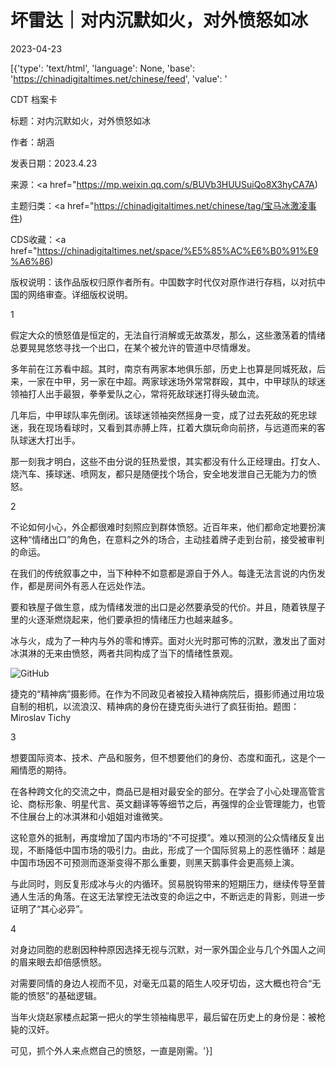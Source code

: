 # 坏雷达｜对内沉默如火，对外愤怒如冰

2023-04-23

[{'type': 'text/html', 'language': None, 'base': 'https://chinadigitaltimes.net/chinese/feed', 'value': '

CDT 档案卡

标题：对内沉默如火，对外愤怒如冰

作者：胡涵

发表日期：2023.4.23

来源：<a href="https://mp.weixin.qq.com/s/BUVb3HUUSuiQo8X3hyCA7A)

主题归类：<a href="https://chinadigitaltimes.net/chinese/tag/宝马冰激凌事件)

CDS收藏：<a href="https://chinadigitaltimes.net/space/%E5%85%AC%E6%B0%91%E9%A6%86)

版权说明：该作品版权归原作者所有。中国数字时代仅对原作进行存档，以对抗中国的网络审查。详细版权说明。





1

假定大众的愤怒值是恒定的，无法自行消解或无故蒸发，那么，这些激荡着的情绪总要晃晃悠悠寻找一个出口，在某个被允许的管道中尽情爆发。

多年前在江苏看中超。其时，南京有两家本地俱乐部，历史上也算是同城死敌，后来，一家在中甲，另一家在中超。两家球迷场外常常群殴，其中，中甲球队的球迷领袖打人出手最狠，拳拳爱队之心，常将死敌球迷打得头破血流。

几年后，中甲球队率先倒闭。该球迷领袖突然摇身一变，成了过去死敌的死忠球迷，我在现场看球时，又看到其赤膊上阵，扛着大旗玩命向前挤，与远道而来的客队球迷大打出手。

那一刻我才明白，这些不由分说的狂热爱恨，其实都没有什么正经理由。打女人、烧汽车、揍球迷、喷网友，都只是随便找个场合，安全地发泄自己无能为力的愤怒。

2

不论如何小心，外企都很难时刻照应到群体愤怒。近百年来，他们都命定地要扮演这种“情绪出口”的角色，在意料之外的场合，主动挂着牌子走到台前，接受被审判的命运。

在我们的传统叙事之中，当下种种不如意都是源自于外人。每逢无法言说的内伤发作，都是房间外有恶人在远处作法。

要和铁屋子做生意，成为情绪发泄的出口是必然要承受的代价。并且，随着铁屋子里的火逐渐燃烧起来，他们要承担的情绪压力也越来越多。

冰与火，成为了一种内与外的零和博弈。面对火光时那可怖的沉默，激发出了面对冰淇淋的无来由愤怒，两者共同构成了当下的情绪性景观。

![GitHub](https://chinadigitaltimes.net/chinese/files/2023/04/6402.jpeg)

捷克的“精神病”摄影师。在作为不同政见者被投入精神病院后，摄影师通过用垃圾自制的相机，以流浪汉、精神病的身份在捷克街头进行了疯狂街拍。题图：Miroslav Tichy

3

想要国际资本、技术、产品和服务，但不想要他们的身份、态度和面孔，这是个一厢情愿的期待。

在各种跨文化的交流之中，商品已是相对最安全的部分。在学会了小心处理高管言论、商标形象、明星代言、英文翻译等等细节之后，再强悍的企业管理能力，也管不住展台上的冰淇淋和小姐姐对谁微笑。

这轮意外的抵制，再度增加了国内市场的“不可捉摸”。难以预测的公众情绪反复出现，不断降低中国市场的吸引力。由此，形成了一个国际贸易上的恶性循环：越是中国市场因不可预测而逐渐变得不那么重要，则黑天鹅事件会更高频上演。

与此同时，则反复形成冰与火的内循环。贸易脱钩带来的短期压力，继续传导至普通人生活的角落。在这无法掌控无法改变的命运之中，不断远走的背影，则进一步证明了“其心必异”。

4

对身边同胞的悲剧因种种原因选择无视与沉默，对一家外国企业与几个外国人之间的眉来眼去却倍感愤怒。

对需要同情的身边人视而不见，对毫无瓜葛的陌生人咬牙切齿，这大概也符合“无能的愤怒”的基础逻辑。

当年火烧赵家楼点起第一把火的学生领袖梅思平，最后留在历史上的身份是：被枪毙的汉奸。

可见，抓个外人来点燃自己的愤怒，一直是刚需。'}]